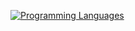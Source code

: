 [![Programming Languages](https://github-readme-stats.vercel.app/api/top-langs/?username=vicfred&langs_count=10&layout=pie&theme=gruvbox)](https://lagmental.net/pages/notme.html)
